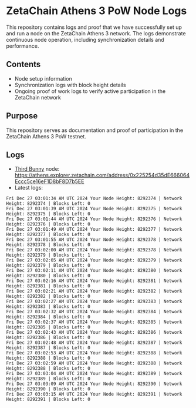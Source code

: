 # ZetaChain Athens 3 PoW Node Logs
This repository contains logs and proof that we have successfully set up and run a node on the ZetaChain Athens 3 network. The logs demonstrate continuous node operation, including synchronization details and performance.

## Contents
- Node setup information
- Synchronization logs with block height details
- Ongoing proof of work logs to verify active participation in the ZetaChain network

## Purpose
This repository serves as documentation and proof of participation in the ZetaChain Athens 3 PoW testnet.

## Logs

- [Third Bunny](https://thirdbunny.xyz/) node: https://athens.explorer.zetachain.com/address/0x225254d35dE666064Eccc5ce16eF1D8bF8D7b5EE
- Latest logs:
```
Fri Dec 27 03:01:34 AM UTC 2024 Your Node Height: 8292374 | Network Height: 8292374 | Blocks Left: 0
Fri Dec 27 03:01:39 AM UTC 2024 Your Node Height: 8292375 | Network Height: 8292375 | Blocks Left: 0
Fri Dec 27 03:01:44 AM UTC 2024 Your Node Height: 8292376 | Network Height: 8292376 | Blocks Left: 0
Fri Dec 27 03:01:49 AM UTC 2024 Your Node Height: 8292377 | Network Height: 8292377 | Blocks Left: 0
Fri Dec 27 03:01:55 AM UTC 2024 Your Node Height: 8292378 | Network Height: 8292378 | Blocks Left: 0
Fri Dec 27 03:02:00 AM UTC 2024 Your Node Height: 8292378 | Network Height: 8292379 | Blocks Left: 1
Fri Dec 27 03:02:05 AM UTC 2024 Your Node Height: 8292379 | Network Height: 8292379 | Blocks Left: 0
Fri Dec 27 03:02:11 AM UTC 2024 Your Node Height: 8292380 | Network Height: 8292380 | Blocks Left: 0
Fri Dec 27 03:02:16 AM UTC 2024 Your Node Height: 8292381 | Network Height: 8292381 | Blocks Left: 0
Fri Dec 27 03:02:21 AM UTC 2024 Your Node Height: 8292382 | Network Height: 8292382 | Blocks Left: 0
Fri Dec 27 03:02:27 AM UTC 2024 Your Node Height: 8292383 | Network Height: 8292383 | Blocks Left: 0
Fri Dec 27 03:02:32 AM UTC 2024 Your Node Height: 8292384 | Network Height: 8292384 | Blocks Left: 0
Fri Dec 27 03:02:37 AM UTC 2024 Your Node Height: 8292385 | Network Height: 8292385 | Blocks Left: 0
Fri Dec 27 03:02:43 AM UTC 2024 Your Node Height: 8292386 | Network Height: 8292386 | Blocks Left: 0
Fri Dec 27 03:02:48 AM UTC 2024 Your Node Height: 8292387 | Network Height: 8292387 | Blocks Left: 0
Fri Dec 27 03:02:53 AM UTC 2024 Your Node Height: 8292388 | Network Height: 8292388 | Blocks Left: 0
Fri Dec 27 03:02:59 AM UTC 2024 Your Node Height: 8292388 | Network Height: 8292388 | Blocks Left: 0
Fri Dec 27 03:03:04 AM UTC 2024 Your Node Height: 8292389 | Network Height: 8292389 | Blocks Left: 0
Fri Dec 27 03:03:09 AM UTC 2024 Your Node Height: 8292390 | Network Height: 8292390 | Blocks Left: 0
Fri Dec 27 03:03:15 AM UTC 2024 Your Node Height: 8292391 | Network Height: 8292391 | Blocks Left: 0
```
